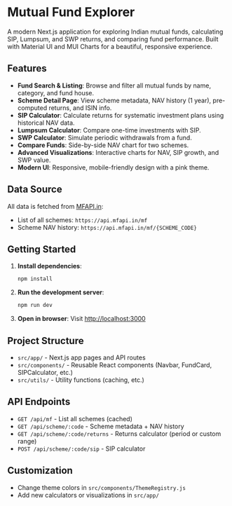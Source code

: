 # Mutual Fund Explorer

A modern Next.js application for exploring Indian mutual funds, calculating SIP, Lumpsum, and SWP returns, and comparing fund performance. Built with Material UI and MUI Charts for a beautiful, responsive experience.

## Features

- **Fund Search & Listing**: Browse and filter all mutual funds by name, category, and fund house.
- **Scheme Detail Page**: View scheme metadata, NAV history (1 year), pre-computed returns, and ISIN info.
- **SIP Calculator**: Calculate returns for systematic investment plans using historical NAV data.
- **Lumpsum Calculator**: Compare one-time investments with SIP.
- **SWP Calculator**: Simulate periodic withdrawals from a fund.
- **Compare Funds**: Side-by-side NAV chart for two schemes.
- **Advanced Visualizations**: Interactive charts for NAV, SIP growth, and SWP value.
- **Modern UI**: Responsive, mobile-friendly design with a pink theme.

## Data Source

All data is fetched from [MFAPI.in](https://www.mfapi.in/):
- List of all schemes: `https://api.mfapi.in/mf`
- Scheme NAV history: `https://api.mfapi.in/mf/{SCHEME_CODE}`

## Getting Started

1. **Install dependencies**:
	```bash
	npm install
	```
2. **Run the development server**:
	```bash
	npm run dev
	```
3. **Open in browser**:
	Visit [http://localhost:3000](http://localhost:3000)

## Project Structure

- `src/app/` - Next.js app pages and API routes
- `src/components/` - Reusable React components (Navbar, FundCard, SIPCalculator, etc.)
- `src/utils/` - Utility functions (caching, etc.)

## API Endpoints

- `GET /api/mf` - List all schemes (cached)
- `GET /api/scheme/:code` - Scheme metadata + NAV history
- `GET /api/scheme/:code/returns` - Returns calculator (period or custom range)
- `POST /api/scheme/:code/sip` - SIP calculator

## Customization

- Change theme colors in `src/components/ThemeRegistry.js`
- Add new calculators or visualizations in `src/app/`
